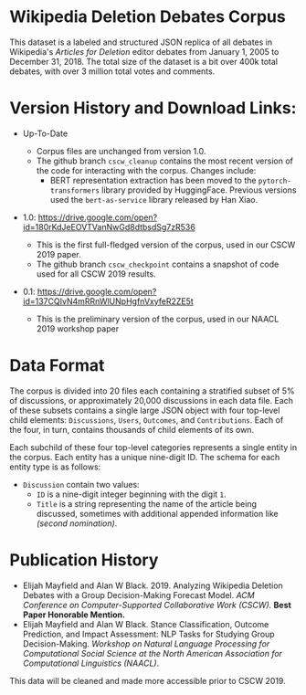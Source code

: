 # Wikipedia Deletion Debates Corpus

This dataset is a labeled and structured JSON replica of all debates in Wikipedia's *Articles for Deletion* editor debates from January 1, 2005 to December 31, 2018. The total size of the dataset is a bit over 400k total debates, with over 3 million total votes and comments.

# Version History and Download Links:
* Up-To-Date
    - Corpus files are unchanged from version 1.0.
    - The github branch `cscw_cleanup` contains the most recent version of the code for interacting with the corpus. Changes include:
        - BERT representation extraction has been moved to the `pytorch-transformers` library provided by HuggingFace. Previous versions used the `bert-as-service` library released by Han Xiao.

* 1.0: https://drive.google.com/open?id=180rKdJeEOVTVanNwGd8dtbsdSg7zR536
    - This is the first full-fledged version of the corpus, used in our CSCW 2019 paper.
    - The github branch `cscw_checkpoint` contains a snapshot of code used for all CSCW 2019 results.

* 0.1: https://drive.google.com/open?id=137CQIvN4mRRnWlUNpHgfnVxyfeR2ZE5t
    - This is the preliminary version of the corpus, used in our NAACL 2019 workshop paper

# Data Format

The corpus is divided into 20 files each containing a stratified subset of 5% of discussions, or approximately 20,000 discussions in each data file. Each of these subsets contains a single large JSON object with four top-level child elements: `Discussions`, `Users`, `Outcomes`, and `Contributions`. Each of the four, in turn, contains thousands of child elements of its own.

Each subchild of these four top-level categories represents a single entity in the corpus. Each entity has a unique nine-digit ID. The schema for each entity type is as follows:

* `Discussion` contain two values:
    - ``ID`` is a nine-digit integer beginning with the digit `1`.
    - ``Title`` is a string representing the name of the article being discussed, sometimes with additional appended information like *(second nomination)*.

# Publication History

* Elijah Mayfield and Alan W Black. 2019. Analyzing Wikipedia Deletion Debates with a Group Decision-Making Forecast Model. *ACM Conference on Computer-Supported Collaborative Work (CSCW).* **Best Paper Honorable Mention.**
* Elijah Mayfield and Alan W Black. Stance Classification, Outcome Prediction, and Impact Assessment: NLP Tasks for Studying Group Decision-Making. *Workshop on Natural Language Processing for Computational Social Science at the North American Association for Computational Linguistics (NAACL)*.



This data will be cleaned and made more accessible prior to CSCW 2019.
